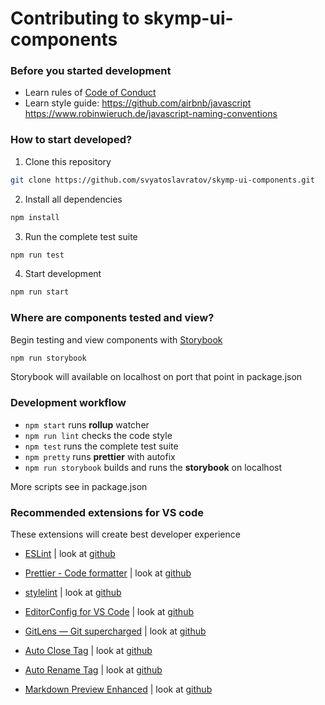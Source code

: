 # Contributing to skymp-ui-components

### Before you started development

* Learn rules of [Code of Conduct](CODE_OF_CONDUCT.MD)
* Learn style guide:
 https://github.com/airbnb/javascript
 https://www.robinwieruch.de/javascript-naming-conventions

### How to start developed?

1. Clone this repository

```sh
git clone https://github.com/svyatoslavratov/skymp-ui-components.git
```

2. Install all dependencies

```sh
npm install
```

3. Run the complete test suite

```sh
npm run test
```

4. Start development

```sh
npm run start
```

### Where are components tested and view?

Begin testing and view components with [Storybook](https://github.com/storybookjs/storybook)

```sh
npm run storybook
```
Storybook will available on localhost on port that point in package.json


### Development workflow

* ``npm start`` runs **rollup** watcher
* ``npm run lint`` checks the code style
* ``npm test`` runs the complete test suite
* ``npm pretty`` runs **prettier** with autofix
* ``npm run storybook`` builds and runs the **storybook** on localhost

More scripts see in package.json


### Recommended extensions for VS code

These extensions will create best developer experience

* [ESLint](https://marketplace.visualstudio.com/items?itemName=dbaeumer.vscode-eslint) | look at [github](https://github.com/Microsoft/vscode-eslint.git)

* [Prettier - Code formatter](https://marketplace.visualstudio.com/items?itemName=esbenp.prettier-vscode) | look at [github](https://github.com/prettier/prettier-vscode.git)

* [stylelint](https://marketplace.visualstudio.com/items?itemName=stylelint.vscode-stylelint) | look at [github](https://github.com/stylelint/vscode-stylelint)

* [EditorConfig for VS Code](https://marketplace.visualstudio.com/items?itemName=EditorConfig.EditorConfig) | look at [github](https://github.com/editorconfig/editorconfig-vscode.git)

* [GitLens — Git supercharged](https://marketplace.visualstudio.com/items?itemName=eamodio.gitlens) | look at [github](https://github.com/eamodio/vscode-gitlens.git)

* [Auto Close Tag](https://marketplace.visualstudio.com/items?itemName=formulahendry.auto-close-tag) | look at [github](https://github.com/formulahendry/vscode-auto-close-tag.git)

* [Auto Rename Tag](https://marketplace.visualstudio.com/items?itemName=formulahendry.auto-rename-tag) | look at [github](https://github.com/formulahendry/vscode-auto-rename-tag.git)

* [Markdown Preview Enhanced](https://marketplace.visualstudio.com/items?itemName=shd101wyy.markdown-preview-enhanced) | look at [github](https://github.com/shd101wyy/vscode-markdown-preview-enhanced)
